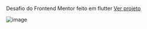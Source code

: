 Desafio do Frontend Mentor feito em flutter 
[Ver projeto](https://andrelpo.github.io/sign-up-form-frontendmentor/)

![image](https://user-images.githubusercontent.com/69281348/144715836-4d26ae78-5ccb-48d7-9819-5e661e5c02f6.png)
